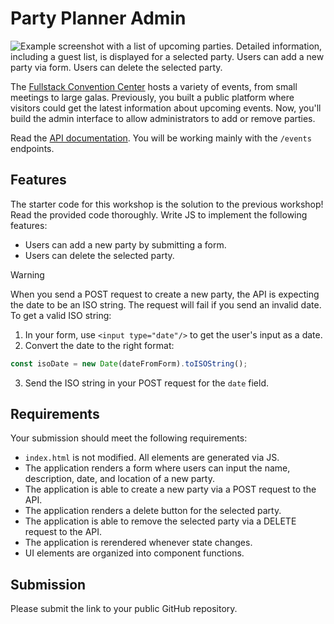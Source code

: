 # Party Planner Admin

![Example screenshot with a list of upcoming parties. Detailed information, including a guest list, is displayed for a selected party. Users can add a new party via form. Users can delete the selected party.](example.png)

The [Fullstack Convention Center](https://fsa-crud-2aa9294fe819.herokuapp.com/api) hosts a variety of events, from small meetings to large galas. Previously, you built a public platform where visitors could get the latest information about upcoming events. Now, you'll build the admin interface to allow administrators to add or remove parties.

Read the [API documentation](https://fsa-crud-2aa9294fe819.herokuapp.com/api/#tag/Events). You will be working mainly with the `/events` endpoints.

## Features

The starter code for this workshop is the solution to the previous workshop! Read the provided code thoroughly. Write JS to implement the following features:

- Users can add a new party by submitting a form.
- Users can delete the selected party.

> [!WARNING]
>
> When you send a POST request to create a new party, the API is expecting the date to be an ISO string. The request will fail if you send an invalid date. To get a valid ISO string:
>
> 1. In your form, use `<input type="date"/>` to get the user's input as a date.
> 2. Convert the date to the right format:
>
> ```js
> const isoDate = new Date(dateFromForm).toISOString();
> ```
>
> 3. Send the ISO string in your POST request for the `date` field.

## Requirements

Your submission should meet the following requirements:

- `index.html` is not modified. All elements are generated via JS.
- The application renders a form where users can input the name, description, date, and location of a new party.
- The application is able to create a new party via a POST request to the API.
- The application renders a delete button for the selected party.
- The application is able to remove the selected party via a DELETE request to the API.
- The application is rerendered whenever state changes.
- UI elements are organized into component functions.

## Submission

Please submit the link to your public GitHub repository.